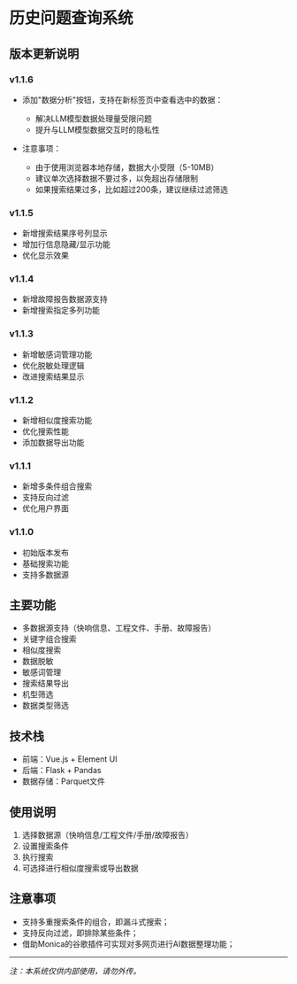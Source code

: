 # 历史问题查询系统

## 版本更新说明

### v1.1.6 
- 添加"数据分析"按钮，支持在新标签页中查看选中的数据：
  - 解决LLM模型数据处理量受限问题
  - 提升与LLM模型数据交互时的隐私性

- 注意事项：
  - 由于使用浏览器本地存储，数据大小受限（5-10MB）
  - 建议单次选择数据不要过多，以免超出存储限制
  - 如果搜索结果过多，比如超过200条，建议继续过滤筛选

### v1.1.5
- 新增搜索结果序号列显示
- 增加行信息隐藏/显示功能
- 优化显示效果

### v1.1.4
- 新增故障报告数据源支持
- 新增搜索指定多列功能

### v1.1.3
- 新增敏感词管理功能
- 优化脱敏处理逻辑
- 改进搜索结果显示

### v1.1.2
- 新增相似度搜索功能
- 优化搜索性能
- 添加数据导出功能

### v1.1.1
- 新增多条件组合搜索
- 支持反向过滤
- 优化用户界面

### v1.1.0
- 初始版本发布
- 基础搜索功能
- 支持多数据源

## 主要功能
- 多数据源支持（快响信息、工程文件、手册、故障报告）
- 关键字组合搜索
- 相似度搜索
- 数据脱敏
- 敏感词管理
- 搜索结果导出
- 机型筛选
- 数据类型筛选

## 技术栈
- 前端：Vue.js + Element UI
- 后端：Flask + Pandas
- 数据存储：Parquet文件

## 使用说明
1. 选择数据源（快响信息/工程文件/手册/故障报告）
2. 设置搜索条件
3. 执行搜索
4. 可选择进行相似度搜索或导出数据

## 注意事项
- 支持多重搜索条件的组合，即漏斗式搜索；
- 支持反向过滤，即排除某些条件；
- 借助Monica的谷歌插件可实现对多网页进行AI数据整理功能；
---

*注：本系统仅供内部使用，请勿外传。*
